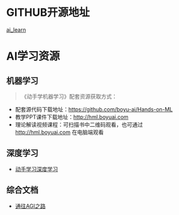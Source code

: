 # GITHUB开源地址 
[ai_learn](https://github.com/XFreeMing/ai_learn)
# AI学习资源 
## 机器学习
>《动手学机器学习》配套资源获取方式：
- 配套源代码下载地址：https://github.com/boyu-ai/Hands-on-ML
- 教学PPT课件下载地址：http://hml.boyuai.com
- 理论解读视频课程：可扫描书中二维码观看，也可通过 http://hml.boyuai.com 在电脑端观看
## 深度学习
- [动手学习深度学习](https://courses.d2l.ai/zh-v2/)
## 综合文档
- [通往AGI之路](https://waytoagi.feishu.cn/wiki/QPe5w5g7UisbEkkow8XcDmOpn8e?share_token=97ccc032-3e00-43e8-b8b3-45c605c96b31)
